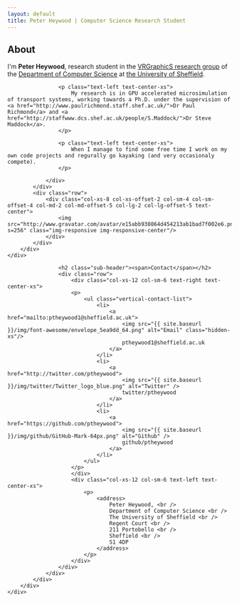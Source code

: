 ```yaml
---
layout: default
title: Peter Heywood | Computer Science Research Student
---
```


<section id="about" class="content">
    <div class="wrapper">
        <div class="container-fluid">
            <div class="row">
                <div class="col-xs-12">
                    <h2 class="sub-header"><span>About</span></h2>
                    <p class="text-left text-center-xs">
                        I'm <strong>Peter Heywood</strong>, research student in the <a href="https://www.shef.ac.uk/dcs/research/groups/graphics">VRGraphicS research group</a> of the <a href="http://www.sheffield.ac.uk/dcs">Department of Computer Science</a> at <a href="http://shef.ac.uk/dcs/">the University of Sheffield</a>.
                    </p>

                    <p class="text-left text-center-xs">
                        My research is in GPU accelerated microsimulation of transport systems, working towards a Ph.D. under the supervision of <a href="http://www.paulrichmond.staff.shef.ac.uk/">Dr Paul Richmond</a> and <a href="http://staffwww.dcs.shef.ac.uk/people/S.Maddock/">Dr Steve Maddock</a>.
                    </p>

                    <p class="text-left text-center-xs">
                        When I manage to find some free time I work on my own code projects and regurally go kayaking (and very occasionaly compete).
                    </p>

                </div>
            </div>
            <div class="row">
                <div class="col-xs-8 col-xs-offset-2 col-sm-4 col-sm-offset-4 col-md-2 col-md-offset-5 col-lg-2 col-lg-offset-5 text-center">
                    <img src="http://www.gravatar.com/avatar/e15abb930864d454213ab1bad7f002e6.png?s=256" class="img-responsive img-responsive-center"/>
                </div>
            </div>
        </div>
    </div>
</section>




<section id="contact" class="content">
    <div class="wrapper">
        <div class="container-fluid">
            <div class="row">
                <div class="col-xs-12">

                    <h2 class="sub-header"><span>Contact</span></h2>
                    <div class="row">
                        <div class="col-xs-12 col-sm-6 text-right text-center-xs">
                        <p>
                            <ul class="vertical-contact-list">
                                <li>
                                    <a href="mailto:ptheywood1@sheffield.ac.uk">
                                        <img src="{{ site.baseurl }}/img/font-awesome/envelope_5ea9dd_64.png" alt="Email" class="hidden-xs"/>
                                        ptheywood1@sheffield.ac.uk
                                    </a>
                                </li>
                                <li>
                                    <a href="http://twitter.com/ptheywood">
                                        <img src="{{ site.baseurl }}/img/twitter/Twitter_logo_blue.png" alt="Twitter" />
                                        twitter/ptheywood
                                    </a>
                                </li>
                                <li>
                                    <a href="https://github.com/ptheywood">
                                        <img src="{{ site.baseurl }}/img/github/GitHub-Mark-64px.png" alt="Github" />
                                        github/ptheywood
                                    </a>
                                </li>
                            </ul>
                        </p>
                        </div>
                        <div class="col-xs-12 col-sm-6 text-left text-center-xs">
                            <p>
                                <address>
                                    Peter Heywood, <br />
                                    Department of Computer Science <br />
                                    The University of Sheffield <br />
                                    Regent Court <br />
                                    211 Portobello <br />
                                    Sheffield <br />
                                    S1 4DP
                                </address>
                            </p>
                        </div>
                    </div>
                </div>
            </div>
        </div>
    </div>
</section>
